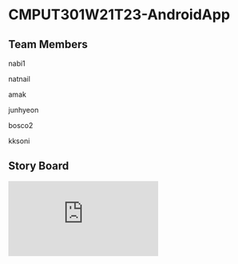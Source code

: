 # CMPUT301W21T23-AndroidApp

## Team Members

nabi1

natnail

amak

junhyeon

bosco2

kksoni

## Story Board

![UMLDiagram](https://github.com/bosco4/CMPUT301W21T23-SmartDataBook/blob/main/ProjectPreparation/UMLDiagram/UML.pdf)
